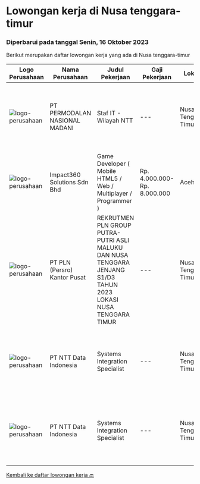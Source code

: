 
  # Lowongan kerja di Nusa tenggara-timur

  ### Diperbarui pada tanggal Senin, 16 Oktober 2023

  Berikut merupakan daftar lowongan kerja yang ada di Nusa tenggara-timur

  |Logo Perusahaan | Nama Perusahaan | Judul Pekerjaan | Gaji Pekerjaan | Lokasi | Deskripsi | Tanggal diunggah | Pranala |
  | -------------- | --------------- | --------------- | --------- | --------- | -------------- | ------- | ----------- |
  |![logo-perusahaan](https://image-service-cdn.seek.com.au/5fd3417af2f9488964ef8f92c36fc78d54dd3999/ee4dce1061f3f616224767ad58cb2fc751b8d2dc)|PT PERMODALAN NASIONAL MADANI|Staf IT - Wilayah NTT|---|Nusa Tenggara Timur|Tugas Pokok &amp; Tanggung Jawab Utama Pelaksana IT: Melaksanakan Operasional &amp; infrastruktur Teknologi Informasi agar berjalan/berfungsi dengan...|Senin, 09 Oktober 2023|https://www.jobstreet.co.id/id/job/staf-it-wilayah-ntt-4492944?token=0~663d5c41-8c8d-48f1-a72f-5d7acb1b82e0&sectionRank=1&jobId=jobstreet-id-job-4492944|
|![logo-perusahaan](https://image-service-cdn.seek.com.au/35b00a50395e5c8ad6bf2130dfd2a19f9f4bbec5/ee4dce1061f3f616224767ad58cb2fc751b8d2dc)|Impact360 Solutions Sdn Bhd|Game Developer ( Mobile HTML5 / Web / Multiplayer / Programmer )|Rp. 4.000.000-Rp. 8.000.000|Aceh|We are hiring remote HTML5 game developers from all parts of Indonesia. If you have real experience building HTML5 games or applications, you're...|Senin, 09 Oktober 2023|https://www.jobstreet.co.id/id/job/game-developer-mobile-html5-web-multiplayer-programmer-5551698/origin/my?token=0~663d5c41-8c8d-48f1-a72f-5d7acb1b82e0&sectionRank=2&jobId=jobstreet-my-job-5551698|
|![logo-perusahaan](https://i.ibb.co/sqvTCh9/112815900-stock-vector-no-image-available-icon-flat-vector.webp)|PT PLN (Persro) Kantor Pusat|REKRUTMEN PLN GROUP PUTRA-PUTRI ASLI MALUKU DAN NUSA TENGGARA JENJANG S1/D3 TAHUN 2023 LOKASI NUSA TENGGARA TIMUR|---|Nusa Tenggara Timur|Lokasi Tes Kupang REKRUTMEN PLN GROUP PUTRA-PUTRI ASLI MALUKU DAN NUSA TENGGARA JENJANG S1/D3 TAHUN 2023 LOKASI NUSA TENGGARA TIMURDibuka 2Hari Lagi*...|Jumat, 13 Oktober 2023|https://www.jobstreet.co.id/id/job/rekrutmen-pln-group-putra-putri-asli-maluku-dan-nusa-tenggara-jenjang-s1-d3-tahun-2023-lokasi-nusa-tenggara-timur-1037188529?token=0~663d5c41-8c8d-48f1-a72f-5d7acb1b82e0&sectionRank=3&jobId=jobstreet-id-job-1037188529|
|![logo-perusahaan](https://image-service-cdn.seek.com.au/5c07f6241f19f0664e51c3542e05aead1ea7cc15/ee4dce1061f3f616224767ad58cb2fc751b8d2dc)|PT NTT Data Indonesia|Systems Integration Specialist|---|Nusa Tenggara Timur|Apply nowDate: Oct 10, 2023Location: Any NTT location, KA, IN*************** { display: inline; }Company: NTT DATA ServicesProfile Summary:Junior SAP...|Selasa, 10 Oktober 2023|https://www.jobstreet.co.id/id/job/systems-integration-specialist-1037164511?token=0~663d5c41-8c8d-48f1-a72f-5d7acb1b82e0&sectionRank=4&jobId=jobstreet-id-job-1037164511|
|![logo-perusahaan](https://image-service-cdn.seek.com.au/5c07f6241f19f0664e51c3542e05aead1ea7cc15/ee4dce1061f3f616224767ad58cb2fc751b8d2dc)|PT NTT Data Indonesia|Systems Integration Specialist|---|Nusa Tenggara Timur|Apply nowDate: Sep 28, 2023Location: Any NTT location, KA, IN*************** { display: inline; }Company: NTT DATA ServicesReq ID: 241846 NTT DATA...|Rabu, 27 September 2023|https://www.jobstreet.co.id/id/job/systems-integration-specialist-1037057062?token=0~663d5c41-8c8d-48f1-a72f-5d7acb1b82e0&sectionRank=5&jobId=jobstreet-id-job-1037057062|


  [Kembali ke daftar lowongan kerja 🔙](../README.md#daftar-lowongan-kerja)
  